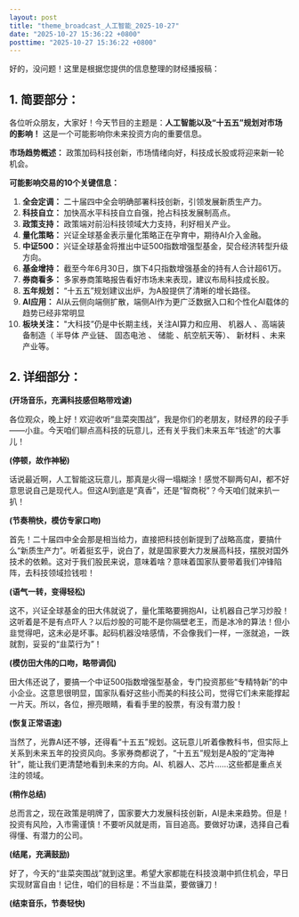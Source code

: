 ```yaml
---
layout: post
title: "theme_broadcast_人工智能_2025-10-27"
date: "2025-10-27 15:36:22 +0800"
posttime: "2025-10-27 15:36:22 +0800"
---
```


好的，没问题！这里是根据您提供的信息整理的财经播报稿：

## 1. 简要部分：

各位听众朋友，大家好！今天节目的主题是：**人工智能以及“十五五”规划对市场的影响！** 这是一个可能影响你未来投资方向的重要信息。

**市场趋势概述：** 政策加码科技创新，市场情绪向好，科技成长股或将迎来新一轮机会。

**可能影响交易的10个关键信息：**

1.  **全会定调：** 二十届四中全会明确部署科技创新，引领发展新质生产力。
2.  **科技自立：** 加快高水平科技自立自强，抢占科技发展制高点。
3.  **政策支持：** 政策端对前沿科技领域大力支持，利好相关产业。
4.  **量化策略：** 兴证全球基金表示量化策略正在孕育中，期待AI介入金融。
5.  **中证500：** 兴证全球基金将推出中证500指数增强型基金，契合经济转型升级方向。
6.  **基金增持：** 截至今年6月30日，旗下4只指数增强基金的持有人合计超61万。
7.  **券商看多：** 多家券商策略报告看好市场未来表现，建议布局科技成长股。
8.  **五年规划：** “十五五”规划建议出炉，为A股提供了清晰的增长路径。
9.  **AI应用：** AI从云侧向端侧扩散，端侧AI作为更广泛数据入口和个性化AI载体的趋势已经非常明显
10. **板块关注：** "大科技”仍是中长期主线，关注AI算力和应用、 机器人 、高端装备制造（ 半导体 产业链、 固态电池 、 储能 、航空航天等）、 新材料 、未来产业等。

## 2. 详细部分：

**(开场音乐，充满科技感但略带戏谑)**

各位观众，晚上好！欢迎收听“韭菜突围战”，我是你们的老朋友，财经界的段子手——小韭。今天咱们聊点高科技的玩意儿，还有关乎我们未来五年“钱途”的大事儿！

**(停顿，故作神秘)**

话说最近啊，人工智能这玩意儿，那真是火得一塌糊涂！感觉不聊两句AI，都不好意思说自己是现代人。但这AI到底是“真香”，还是“智商税”？今天咱们就来扒一扒！

**(节奏稍快，模仿专家口吻)**

首先！二十届四中全会那是相当给力，直接把科技创新提到了战略高度，要搞什么“新质生产力”。听着挺玄乎，说白了，就是国家要大力发展高科技，摆脱对国外技术的依赖。这对于我们股民来说，意味着啥？意味着国家队要带着我们冲锋陷阵，去科技领域捡钱啦！

**(语气一转，变得轻松)**

这不，兴证全球基金的田大伟就说了，量化策略要拥抱AI，让机器自己学习炒股！这听着是不是有点吓人？以后炒股的可能不是你隔壁老王，而是冰冷的算法！但小韭觉得吧，这未必是坏事。起码机器没啥感情，不会像我们一样，一涨就追，一跌就割，妥妥的“韭菜行为”！

**(模仿田大伟的口吻，略带调侃)**

田大伟还说了，要搞一个中证500指数增强型基金，专门投资那些“专精特新”的中小企业。这意思很明显，国家队看好这些小而美的科技公司，觉得它们未来能撑起一片天。所以，各位，擦亮眼睛，看看手里的股票，有没有潜力股！

**(恢复正常语速)**

当然了，光靠AI还不够，还得看“十五五”规划。这玩意儿听着像教科书，但实际上关系到未来五年的投资风向。多家券商都说了，“十五五”规划是A股的“定海神针”，能让我们更清楚地看到未来的方向。AI、机器人、芯片……这些都是重点关注的领域。

**(稍作总结)**

总而言之，现在政策是明牌了，国家要大力发展科技创新，AI是未来趋势。但是！投资有风险，入市需谨慎！不要听风就是雨，盲目追高。要做好功课，选择自己看得懂、有潜力的公司。

**(结尾，充满鼓励)**

好了，今天的“韭菜突围战”就到这里。希望大家都能在科技浪潮中抓住机会，早日实现财富自由！记住，咱们的目标是：不当韭菜，要做镰刀！

**(结束音乐，节奏轻快)**